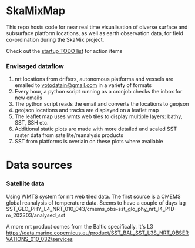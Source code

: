 # SkaMixMap

This repo hosts code for near real time visualisation of diverse surface and subsurface platform locations, as well as earth observation data, for field co-ordination during the SkaMix project.

Check out the [startup TODO list](https://github.com/voto-ocean-knowledge/SkaMixMap/issues/1) for action items


### Envisaged dataflow

1. nrt locations from drifters, autonomous platforms and vessels are emailed to votodatain@gmail.com in a variety of formats
2. Every hour, a python script running as a cronjob checks the inbox for new emails
3. The python script reads the email and converts the locations to geojson
4. geojson locations and tracks are displayed on a leaflet map
5. The leaflet map uses wmts web tiles to display multiple layers: bathy, SST, SSH etc.
6. Additional static plots are made with more detailed and scaled SST raster data from satellite/reanalysis products
7. SST from platforms is overlain on these plots where available


# Data sources

### Satellite data

Using WMTS system for nrt web tiled data. The first source is a CMEMS global reanalysis of temperature data. Seems to have a couple of days lag SST_GLO_PHY_L4_NRT_010_043/cmems_obs-sst_glo_phy_nrt_l4_P1D-m_202303/analysed_sst

A more nrt product comes from the Baltic specifically. It's L3 https://data.marine.copernicus.eu/product/SST_BAL_SST_L3S_NRT_OBSERVATIONS_010_032/services
